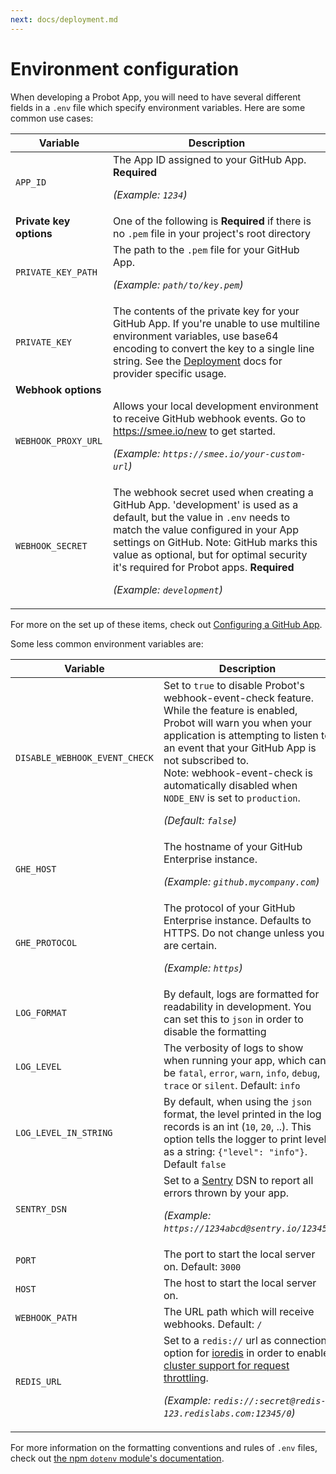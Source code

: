 ```yaml
---
next: docs/deployment.md
---
```


# Environment configuration

When developing a Probot App, you will need to have several different fields in a `.env` file which specify environment variables. Here are some common use cases:

| Variable                | Description                                                                                                                                                                                                                                                                                                                           |
| ----------------------- | ------------------------------------------------------------------------------------------------------------------------------------------------------------------------------------------------------------------------------------------------------------------------------------------------------------------------------------- |
| `APP_ID`                | The App ID assigned to your GitHub App. **Required** <p>_(Example: `1234`)_</p>                                                                                                                                                                                                                                                       |
| **Private key options** | One of the following is **Required** if there is no `.pem` file in your project's root directory                                                                                                                                                                                                                                      |
| `PRIVATE_KEY_PATH`      | The path to the `.pem` file for your GitHub App. <p>_(Example: `path/to/key.pem`)_</p>                                                                                                                                                                                                                                                |
| `PRIVATE_KEY`           | The contents of the private key for your GitHub App. If you're unable to use multiline environment variables, use base64 encoding to convert the key to a single line string. See the [Deployment](deployment.md) docs for provider specific usage.                                                                                   |
| **Webhook options**     |
| `WEBHOOK_PROXY_URL`     | Allows your local development environment to receive GitHub webhook events. Go to https://smee.io/new to get started. <p>_(Example: `https://smee.io/your-custom-url`)_</p>                                                                                                                                                           |
| `WEBHOOK_SECRET`        | The webhook secret used when creating a GitHub App. 'development' is used as a default, but the value in `.env` needs to match the value configured in your App settings on GitHub. Note: GitHub marks this value as optional, but for optimal security it's required for Probot apps. **Required** <p>_(Example: `development`)_</p> |

For more on the set up of these items, check out [Configuring a GitHub App](./development.md#configuring-a-github-app).

Some less common environment variables are:

| Variable                      | Description                                                                                                                                                                                                                                                                                                                                         |
| ----------------------------- | --------------------------------------------------------------------------------------------------------------------------------------------------------------------------------------------------------------------------------------------------------------------------------------------------------------------------------------------------- |
| `DISABLE_WEBHOOK_EVENT_CHECK` | Set to `true` to disable Probot's webhook-event-check feature. While the feature is enabled, Probot will warn you when your application is attempting to listen to an event that your GitHub App is not subscribed to. <br> Note: webhook-event-check is automatically disabled when `NODE_ENV` is set to `production`. <p>_(Default: `false`)_</p> |
| `GHE_HOST`                    | The hostname of your GitHub Enterprise instance. <p>_(Example: `github.mycompany.com`)_</p>                                                                                                                                                                                                                                                         |
| `GHE_PROTOCOL`                | The protocol of your GitHub Enterprise instance. Defaults to HTTPS. Do not change unless you are certain. <p>_(Example: `https`)_</p>                                                                                                                                                                                                               |
| `LOG_FORMAT`                  | By default, logs are formatted for readability in development. You can set this to `json` in order to disable the formatting                                                                                                                                                                                                                        |
| `LOG_LEVEL`                   | The verbosity of logs to show when running your app, which can be `fatal`, `error`, `warn`, `info`, `debug`, `trace` or `silent`. Default: `info`                                                                                                                                                                                                   |
| `LOG_LEVEL_IN_STRING`         | By default, when using the `json` format, the level printed in the log records is an int (`10`, `20`, ..). This option tells the logger to print level as a string: `{"level": "info"}`. Default `false`                                                                                                                                            |
| `SENTRY_DSN`                  | Set to a [Sentry](https://sentry.io/) DSN to report all errors thrown by your app. <p>_(Example: `https://1234abcd@sentry.io/12345`)_</p>                                                                                                                                                                                                           |
| `PORT`                        | The port to start the local server on. Default: `3000`                                                                                                                                                                                                                                                                                              |
| `HOST`                        | The host to start the local server on.                                                                                                                                                                                                                                                                                                              |
| `WEBHOOK_PATH`                | The URL path which will receive webhooks. Default: `/`                                                                                                                                                                                                                                                                                              |
| `REDIS_URL`                   | Set to a `redis://` url as connection option for [ioredis](https://github.com/luin/ioredis#connect-to-redis) in order to enable [cluster support for request throttling](https://github.com/octokit/plugin-throttling.js#clustering). <p>_(Example: `redis://:secret@redis-123.redislabs.com:12345/0`)_</p>                                         |

For more information on the formatting conventions and rules of `.env` files, check out [the npm `dotenv` module's documentation](https://www.npmjs.com/package/dotenv#rules).
